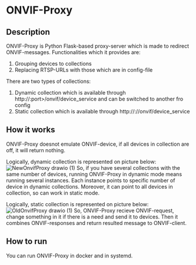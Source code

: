 # ONVIF-Proxy
## Description
ONVIF-Proxy is Python Flask-based proxy-server which is made to redirect ONVIF-messages. Functionalities which it provides are:
1. Grouping devices to collections
2. Replacing RTSP-URLs with those which are in config-file

There are two types of collections:
1. Dynamic collection which is available through http://<ip>:port>/onvif/device_service and can be switched to another fro config
2. Static collection which is available through http://<ip>:<port>/<collection>/onvif/device_service

## How it works
ONVIF-Proxy doesnot emulate ONVIF-device, if all devices in collection are off, it will return nothing.

Logically, dynamic collection is represented on picture below:
![NewOnvifProxy drawio (1)](https://github.com/heavyandrew/ONVIF-Proxy/assets/76702752/7e02f233-8f32-4829-a3bf-04045d2791a8)
So, if you have several collections with the same number of devices, running ONVIF-Proxy in dynamic mode means running several instances. Each instance points to specific number of device in dynamic collections. Moreover, it can point to all devices in collection, so can work in static mode.

Logically, static collection is represented on picture below:
![OldOnvifProxy drawio (1)](https://github.com/heavyandrew/ONVIF-Proxy/assets/76702752/4185eded-b6f3-4656-b2b2-2a5d600cb1b3)
So, ONVIF-Proxy recieve ONVIF-request, change something in it if there is a need and send it to devices. Then it combines ONVIF-responses and return resulted message to ONVIF-client.
## How to run
You can run ONVIF-Proxy in docker and in systemd.
